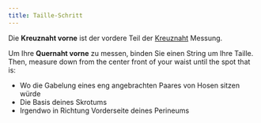 ```yaml
---
title: Taille-Schritt
---
```


Die **Kreuznaht vorne** ist der vordere Teil der [Kreuznaht](/docs/measurements/crossseam/) Messung.

Um Ihre **Quernaht vorne** zu messen, binden Sie einen String um Ihre Taille. Then, measure down from the center front of your waist until the spot that is:

-   Wo die Gabelung eines eng angebrachten Paares von Hosen sitzen würde
-   Die Basis deines Skrotums
-   Irgendwo in Richtung Vorderseite deines Perineums
